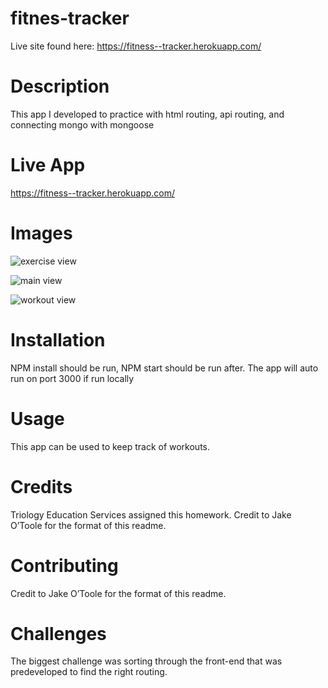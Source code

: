 # fitnes-tracker

Live site found here: https://fitness--tracker.herokuapp.com/

# Description
This app I developed to practice with html routing, api routing, and connecting mongo with mongoose


# Live App
https://fitness--tracker.herokuapp.com/

# Images
![exercise view](https://github.com/paulrobhendrickson/fitness-tracker/blob/master/images/exercise-view.png?raw=true)

![main view](https://github.com/paulrobhendrickson/fitness-tracker/blob/master/images/main-view.png)

![workout view](https://github.com/paulrobhendrickson/fitness-tracker/blob/master/images/workout-dashboard.png)

# Installation
NPM install should be run, NPM start should be run after. The app will auto run on port 3000 if run locally

# Usage
This app can be used to keep track of workouts.

# Credits
Triology Education Services assigned this homework. Credit to Jake O’Toole for the format of this readme.

# Contributing
 Credit to Jake O’Toole for the format of this readme.

# Challenges
The biggest challenge was sorting through the front-end that was predeveloped to find the right routing.

